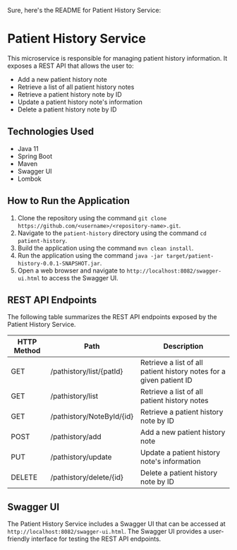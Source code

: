 Sure, here's the README for Patient History Service:

# Patient History Service

This microservice is responsible for managing patient history information. It exposes a REST API that allows the user to:

- Add a new patient history note
- Retrieve a list of all patient history notes
- Retrieve a patient history note by ID
- Update a patient history note's information
- Delete a patient history note by ID

## Technologies Used

- Java 11
- Spring Boot
- Maven
- Swagger UI
- Lombok

## How to Run the Application

1. Clone the repository using the command `git clone https://github.com/<username>/<repository-name>.git`.
2. Navigate to the `patient-history` directory using the command `cd patient-history`.
3. Build the application using the command `mvn clean install`.
4. Run the application using the command `java -jar target/patient-history-0.0.1-SNAPSHOT.jar`.
5. Open a web browser and navigate to `http://localhost:8082/swagger-ui.html` to access the Swagger UI.

## REST API Endpoints

The following table summarizes the REST API endpoints exposed by the Patient History Service.

| HTTP Method | Path                             | Description                            |
|-------------|----------------------------------|----------------------------------------|
| GET         | /pathistory/list/{patId}         | Retrieve a list of all patient history notes for a given patient ID        |
| GET         | /pathistory/list                 | Retrieve a list of all patient history notes            |
| GET         | /pathistory/NoteById/{id}        | Retrieve a patient history note by ID               |
| POST        | /pathistory/add                  | Add a new patient history note                      |
| PUT         | /pathistory/update               | Update a patient history note's information         |
| DELETE      | /pathistory/delete/{id}          | Delete a patient history note by ID         |

## Swagger UI

The Patient History Service includes a Swagger UI that can be accessed at `http://localhost:8082/swagger-ui.html`. The Swagger UI provides a user-friendly interface for testing the REST API endpoints.